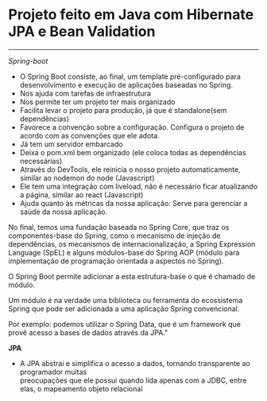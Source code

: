 
# Projeto feito em Java com Hibernate JPA e Bean Validation 

<hr> 

*Spring-boot*
* O Spring Boot consiste, ao final, um template pré-configurado para desenvolvimento e execução de aplicações baseadas no Spring. <br/> 
* Nos ajuda com tarefas de infraestrutura <br/> 
* Nos permite ter um projeto ter mais organizado <br/> 
* Facilita levar o projeto para produção, já que é standalone(sem dependências) <br/> 
* Favorece a convenção sobre a configuração. Configura o projeto de acordo com as convenções que ele adota. <br/> 
* Já tem um servidor embarcado <br/> 
* Deixa o pom.xml bem organizado (ele coloca todas as dependências necessárias) <br/> 
* Através do DevTools, ele reinicia o nosso projeto automaticamente, similar ao nodemon do node (Javascript) <br/> 
* Ele tem uma integração com liveload, não é necessário ficar atualizando a página, similar ao react (Javascript) <br/> 
* Ajuda quanto às métricas da nossa aplicação. Serve para gerenciar a saúde da nossa aplicação. <br/> 

No final, temos uma fundação baseada no Spring Core, que traz os componentes-base do Spring, como o mecanismo de injeção de dependências, os mecanismos de internacionalização, a Spring Expression Language (SpEL) e alguns módulos-base do Spring AOP (módulo para implementação de programação orientada a aspectos no Spring).

O Spring Boot permite adicionar a esta estrutura-base o que é chamado de módulo.

Um módulo é na verdade uma biblioteca ou ferramenta do ecossistema Spring que pode ser adicionada a uma aplicação Spring convencional.

Por exemplo: podemos utilizar o Spring Data, que é um framework que provê acesso a bases de dados através da JPA."


**JPA**  <br/> 
*  A JPA abstrai e simplifica o acesso a dados, tornando transparente ao programador muitas <br/> 
preocupações que ele possui quando lida apenas com a JDBC, entre elas, o mapeamento objeto relacional



